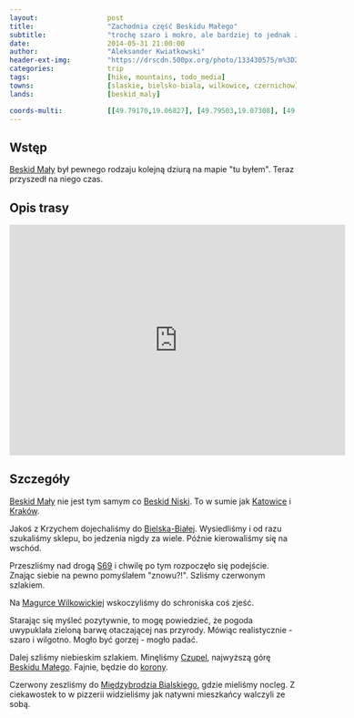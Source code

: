 ```yaml
---
layout:                 post
title:                  "Zachodnia część Beskidu Małego"
subtitle:               "trochę szaro i mokro, ale bardziej to jednak zielono"
date:                   2014-05-31 21:00:00
author:                 "Aleksander Kwiatkowski"
header-ext-img:         "https://drscdn.500px.org/photo/133430575/m%3D2048/c1b9301da35ab06a28e4468c6bbe2295"
categories:             trip
tags:                   [hike, mountains, todo_media]
towns:                  [slaskie, bielsko-biala, wilkowice, czernichow]
lands:                  [beskid_maly]

coords-multi:           [[49.79170,19.06827], [49.79503,19.07308], [49.77995,19.10930], [49.76798,19.16664], [49.78528,19.19453], [49.78899,19.19359]]
---
```


[wiki-beskid-maly]:                   https://pl.wikipedia.org/wiki/Beskid_Ma%C5%82y
[wiki-beskid-niski]:                  https://pl.wikipedia.org/wiki/Beskid_Niski
[wiki-katowice]:                      https://pl.wikipedia.org/wiki/Katowice
[wiki-krakow]:                        https://pl.wikipedia.org/wiki/Krak%C3%B3w
[wiki-magurka-w]:                     https://pl.wikipedia.org/wiki/Magurka_Wilkowicka
[wiki-czupel]:                        https://pl.wikipedia.org/wiki/Czupel
[wiki-korona-gor]:                    https://pl.wikipedia.org/wiki/Korona_G%C3%B3r_Polski
[wiki-bielsko-biala]:                 https://pl.wikipedia.org/wiki/Bielsko-Bia%C5%82a
[wiki-miedzybrodzie-b]:               https://pl.wikipedia.org/wiki/Mi%C4%99dzybrodzie_Bialskie
[wiki-s69]:                           https://pl.wikipedia.org/wiki/Droga_ekspresowa_S69_(Polska)

Wstęp
-----

[Beskid Mały][wiki-beskid-maly] był pewnego rodzaju kolejną dziurą na
 mapie "tu byłem". Teraz przyszedł na niego czas.


Opis trasy
----------

<iframe height='405' width='590' frameborder='0' allowtransparency='true' scrolling='no' src='https://www.strava.com/activities/334939191/embed/a81fb718c39f9b270b54a74adf737ae2e625246d'></iframe>

Szczegóły
---------

[Beskid Mały][wiki-beskid-maly] nie jest tym samym co [Beskid Niski][wiki-beskid-niski].
To w sumie jak [Katowice][wiki-katowice] i [Kraków][wiki-krakow].

Jakoś z Krzychem dojechaliśmy do [Bielska-Białej][wiki-bielsko-biala]. Wysiedliśmy
i od razu szukaliśmy sklepu, bo jedzenia nigdy za wiele. Późnie
kierowaliśmy się na wschód.

Przeszliśmy nad drogą [S69][wiki-s69] i chwilę po tym rozpoczęło się podejście.
Znając siebie na pewno pomyślałem "znowu?!". Szliśmy czerwonym szlakiem.

Na [Magurce Wilkowickiej][wiki-magurka-w] wskoczyliśmy do schroniska coś zjeść.

Starając się myśleć pozytywnie, to mogę powiedzieć, że pogoda uwypuklała
zieloną barwę otaczającej nas przyrody. Mówiąc realistycznie - szaro i wilgotno.
Mogło być gorzej - mogło padać.

Dalej szliśmy niebieskim szlakiem. Minęliśmy [Czupel][wiki-czupel], najwyższą
górę [Beskidu Małego][wiki-beskid-maly]. Fajnie, będzie do [korony][wiki-korona-gor].

Czerwony zeszliśmy do [Międzybrodzia Bialskiego][wiki-miedzybrodzie-b], gdzie
mieliśmy nocleg. Z ciekawostek to w pizzerii widzieliśmy jak natywni mieszkańcy walczyli
ze sobą.
